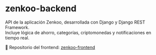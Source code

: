 # zenkoo-backend
API de la aplicación Zenkoo, desarrollada con Django y Django REST Framework.  
Incluye lógica de ahorro, categorías, criptomonedas y notificaciones en tiempo real.

🔗 Repositorio del frontend: [zenkoo-frontend](https://github.com/AlbertClemente/zenkoo-frontend)
